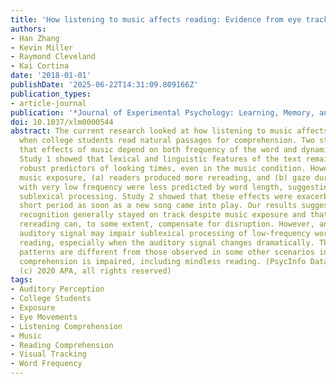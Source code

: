 ```yaml
---
title: 'How listening to music affects reading: Evidence from eye tracking'
authors:
- Han Zhang
- Kevin Miller
- Raymond Cleveland
- Kai Cortina
date: '2018-01-01'
publishDate: '2025-06-22T14:31:09.809166Z'
publication_types:
- article-journal
publication: '*Journal of Experimental Psychology: Learning, Memory, and Cognition*'
doi: 10.1037/xlm0000544
abstract: The current research looked at how listening to music affects eye movements
  when college students read natural passages for comprehension. Two studies found
  that effects of music depend on both frequency of the word and dynamics of the music.
  Study 1 showed that lexical and linguistic features of the text remained highly
  robust predictors of looking times, even in the music condition. However, under
  music exposure, (a) readers produced more rereading, and (b) gaze duration on words
  with very low frequency were less predicted by word length, suggesting disrupted
  sublexical processing. Study 2 showed that these effects were exacerbated for a
  short period as soon as a new song came into play. Our results suggested that word
  recognition generally stayed on track despite music exposure and that extensive
  rereading can, to some extent, compensate for disruption. However, an irrelevant
  auditory signal may impair sublexical processing of low-frequency words during first-pass
  reading, especially when the auditory signal changes dramatically. These eye movement
  patterns are different from those observed in some other scenarios in which reading
  comprehension is impaired, including mindless reading. (PsycInfo Database Record
  (c) 2020 APA, all rights reserved)
tags:
- Auditory Perception
- College Students
- Exposure
- Eye Movements
- Listening Comprehension
- Music
- Reading Comprehension
- Visual Tracking
- Word Frequency
---
```

